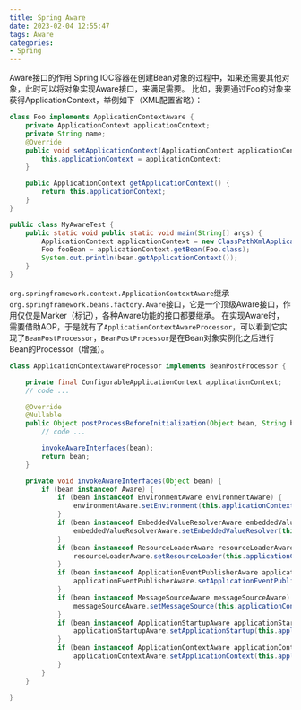 ```yaml
---
title: Spring Aware
date: 2023-02-04 12:55:47
tags: Aware
categories: 
- Spring
---
```


Aware接口的作用
Spring IOC容器在创建Bean对象的过程中，如果还需要其他对象，此时可以将对象实现Aware接口，来满足需要。
比如，我要通过Foo的对象来获得ApplicationContext，举例如下（XML配置省略）：
```Java
class Foo implements ApplicationContextAware {
	private ApplicationContext applicationContext;
	private String name;
	@Override
	public void setApplicationContext(ApplicationContext applicationContext) {
		this.applicationContext = applicationContext;
	}

	public ApplicationContext getApplicationContext() {
		return this.applicationContext;
	}
}

public class MyAwareTest {
	public static void public static void main(String[] args) {
		ApplicationContext applicationContext = new ClassPathXmlApplication("YOUR_XML_PATH");
		Foo fooBean = applicationContext.getBean(Foo.class);
		System.out.println(bean.getApplicationContext());
	}
}
```
`org.springframework.context.ApplicationContextAware`继承`org.springframework.beans.factory.Aware`接口，它是一个顶级Aware接口，作用仅仅是Marker（标记），各种Aware功能的接口都要继承。
在实现Aware时，需要借助AOP，于是就有了`ApplicationContextAwareProcessor`，可以看到它实现了`BeanPostProcessor`，`BeanPostProcessor`是在Bean对象实例化之后进行Bean的Processor（增强）。
```Java
class ApplicationContextAwareProcessor implements BeanPostProcessor {

	private final ConfigurableApplicationContext applicationContext;
    // code ...

	@Override
	@Nullable
	public Object postProcessBeforeInitialization(Object bean, String beanName) throws BeansException {
		// code ...

		invokeAwareInterfaces(bean);
		return bean;
	}

	private void invokeAwareInterfaces(Object bean) {
		if (bean instanceof Aware) {
			if (bean instanceof EnvironmentAware environmentAware) {
				environmentAware.setEnvironment(this.applicationContext.getEnvironment());
			}
			if (bean instanceof EmbeddedValueResolverAware embeddedValueResolverAware) {
				embeddedValueResolverAware.setEmbeddedValueResolver(this.embeddedValueResolver);
			}
			if (bean instanceof ResourceLoaderAware resourceLoaderAware) {
				resourceLoaderAware.setResourceLoader(this.applicationContext);
			}
			if (bean instanceof ApplicationEventPublisherAware applicationEventPublisherAware) {
				applicationEventPublisherAware.setApplicationEventPublisher(this.applicationContext);
			}
			if (bean instanceof MessageSourceAware messageSourceAware) {
				messageSourceAware.setMessageSource(this.applicationContext);
			}
			if (bean instanceof ApplicationStartupAware applicationStartupAware) {
				applicationStartupAware.setApplicationStartup(this.applicationContext.getApplicationStartup());
			}
			if (bean instanceof ApplicationContextAware applicationContextAware) {
				applicationContextAware.setApplicationContext(this.applicationContext);
			}
		}
	}

}

```
